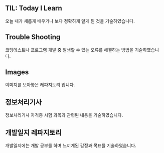 ## TIL: Today I Learn

오늘 내가 새롭게 배우거나 보다 정확하게 알게 된 것을 기술하였습니다. 



## Trouble Shooting

코딩테스트나 프로그램 개발 중 발생할 수 있는 오류를 해결하는 방법을 기술하였습니다.



## Images

이미지를 모아놓은 레파지토리 입니다.



## 정보처리기사

정보처리기사 자격증 시험 과목과 관련된 내용을 기술하였습니다.



## 개발일지 레파지토리

개발일지에는 개발 공부를 하며 느끼게된 감정과 목표를 기술하였습니다.

